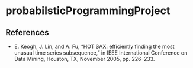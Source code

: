# probabilsticProgrammingProject




## References
-  E. Keogh, J. Lin, and A. Fu, “HOT SAX: efficiently finding the most unusual time series subsequence,” in IEEE International Conference on Data Mining, Houston, TX, November 2005, pp. 226–233.